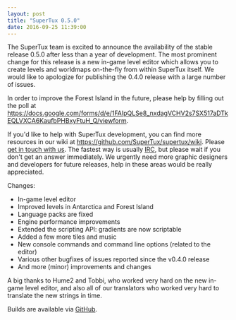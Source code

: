 ```yaml
---
layout: post
title: "SuperTux 0.5.0"
date: 2016-09-25 11:39:00
---
```


The SuperTux team is excited to announce the availability of the stable release 0.5.0 after less than a year of development. The most prominent change for this release is a new in-game level editor which allows you to create levels and worldmaps on-the-fly from within SuperTux itself. We would like to apologize for publishing the 0.4.0 release with a large number of issues.

In order to improve the Forest Island in the future, please help by filling out the poll at <https://docs.google.com/forms/d/e/1FAIpQLSe8_nxdagVCHV2s7SX517aDTkEQLVXCA6KaufbPHBxyFtuH_Q/viewform>.

If you'd like to help with SuperTux development, you can find more resources in our wiki at <https://github.com/SuperTux/supertux/wiki>. Please [get in touch with us](https://github.com/SuperTux/supertux/wiki/Contact). The fastest way is usually [IRC](https://github.com/SuperTux/supertux/wiki/IRC), but please wait if you don't get an answer immediately. We urgently need more graphic designers and developers for future releases, help in these areas would be really appreciated.

Changes:

* In-game level editor
* Improved levels in Antarctica and Forest Island
* Language packs are fixed
* Engine performance improvements
* Extended the scripting API: gradients are now scriptable
* Added a few more tiles and music
* New console commands and command line options (related to the editor)
* Various other bugfixes of issues reported since the v0.4.0 release
* And more (minor) improvements and changes

A big thanks to Hume2 and Tobbi, who worked very hard on the new in-game level editor, and also all of our translators who worked very hard to translate the new strings in time.

Builds are available via
[GitHub](https://github.com/SuperTux/supertux/releases/tag/v0.5.0).

